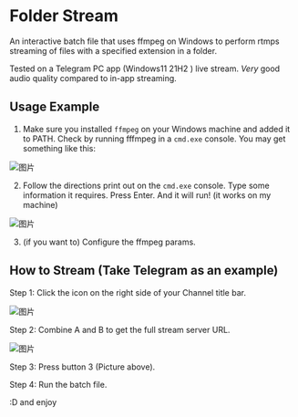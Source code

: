 # Folder Stream

An interactive batch file that uses ffmpeg on Windows to perform rtmps streaming of files with a specified extension in a folder.

Tested on a Telegram PC app (Windows11 21H2 ) live stream. _Very_ good audio quality compared to in-app streaming. 

## Usage Example

1. Make sure you installed ``ffmpeg`` on your Windows machine and added it to PATH. Check by running fffmpeg in a ``cmd.exe`` console. You may get something like this:

![图片](https://github.com/puff-dayo/folder-stream/assets/84665734/394b7867-0597-424d-a223-0fff928526e1)


2. Follow the directions print out on the ``cmd.exe`` console. Type some information it requires. Press Enter. And it will run! (it works on my machine)

![图片](https://github.com/puff-dayo/folder-stream/assets/84665734/a586c893-41da-4c73-a7ab-38614e870726)

3. (if you want to) Configure the ffmpeg params.

## How to Stream (Take Telegram as an example)

Step 1: Click the icon on the right side of your Channel title bar.

![图片](https://github.com/puff-dayo/folder-stream/assets/84665734/15e9b3e1-22b9-45f9-8d21-e7569bc2881c)

Step 2: Combine A and B to get the full stream server URL.

![图片](https://github.com/puff-dayo/folder-stream/assets/84665734/bcfedd06-5e06-4cc4-9d58-36a71e58382d)

Step 3: Press button 3 (Picture above).

Step 4: Run the batch file.

:D and enjoy
